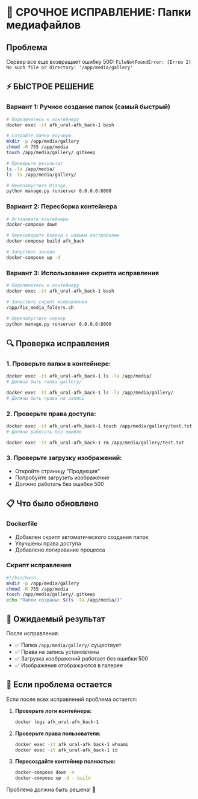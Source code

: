 # 🚨 СРОЧНОЕ ИСПРАВЛЕНИЕ: Папки медиафайлов

## Проблема
Сервер все еще возвращает ошибку 500: `FileNotFoundError: [Errno 2] No such file or directory: '/app/media/gallery'`

## ⚡ БЫСТРОЕ РЕШЕНИЕ

### Вариант 1: Ручное создание папок (самый быстрый)
```bash
# Подключитесь к контейнеру
docker exec -it afk_ural-afk_back-1 bash

# Создайте папки вручную
mkdir -p /app/media/gallery
chmod -R 755 /app/media
touch /app/media/gallery/.gitkeep

# Проверьте результат
ls -la /app/media/
ls -la /app/media/gallery/

# Перезапустите Django
python manage.py runserver 0.0.0.0:8000
```

### Вариант 2: Пересборка контейнера
```bash
# Остановите контейнеры
docker-compose down

# Пересоберите бэкенд с новыми настройками
docker-compose build afk_back

# Запустите заново
docker-compose up -d
```

### Вариант 3: Использование скрипта исправления
```bash
# Подключитесь к контейнеру
docker exec -it afk_ural-afk_back-1 bash

# Запустите скрипт исправления
/app/fix_media_folders.sh

# Перезапустите сервер
python manage.py runserver 0.0.0.0:8000
```

## 🔍 Проверка исправления

### 1. Проверьте папки в контейнере:
```bash
docker exec -it afk_ural-afk_back-1 ls -la /app/media/
# Должна быть папка gallery/

docker exec -it afk_ural-afk_back-1 ls -la /app/media/gallery/
# Должны быть права на запись
```

### 2. Проверьте права доступа:
```bash
docker exec -it afk_ural-afk_back-1 touch /app/media/gallery/test.txt
# Должно работать без ошибок

docker exec -it afk_ural-afk_back-1 rm /app/media/gallery/test.txt
```

### 3. Проверьте загрузку изображений:
- Откройте страницу "Продукция"
- Попробуйте загрузить изображение
- Должно работать без ошибки 500

## 📋 Что было обновлено

### Dockerfile
- Добавлен скрипт автоматического создания папок
- Улучшены права доступа
- Добавлено логирование процесса

### Скрипт исправления
```bash
#!/bin/bash
mkdir -p /app/media/gallery
chmod -R 755 /app/media
touch /app/media/gallery/.gitkeep
echo "Папки созданы: $(ls -la /app/media/)"
```

## 🎯 Ожидаемый результат

После исправления:
- ✅ Папка `/app/media/gallery/` существует
- ✅ Права на запись установлены
- ✅ Загрузка изображений работает без ошибки 500
- ✅ Изображения отображаются в галерее

## 🚨 Если проблема остается

Если после всех исправлений проблема остается:

1. **Проверьте логи контейнера:**
   ```bash
   docker logs afk_ural-afk_back-1
   ```

2. **Проверьте права пользователя:**
   ```bash
   docker exec -it afk_ural-afk_back-1 whoami
   docker exec -it afk_ural-afk_back-1 id
   ```

3. **Пересоздайте контейнер полностью:**
   ```bash
   docker-compose down -v
   docker-compose up -d --build
   ```

Проблема должна быть решена! 🎉
